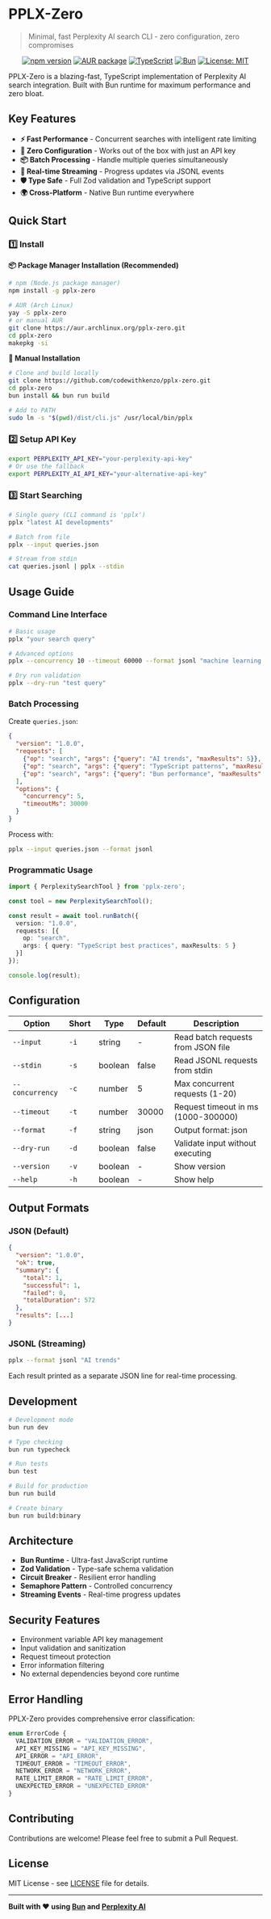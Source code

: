 # PPLX-Zero

> Minimal, fast Perplexity AI search CLI - zero configuration, zero compromises

<p align="center">
  <a href="https://badge.fury.io/js/pplx-zero"><img src="https://badge.fury.io/js/pplx-zero.svg" alt="npm version"></a>
  <a href="https://aur.archlinux.org/packages/pplx-zero"><img src="https://img.shields.io/aur/version/pplx-zero?style=flat-square" alt="AUR package"></a>
  <a href="https://www.typescriptlang.org/"><img src="https://img.shields.io/badge/TypeScript-007ACC?logo=typescript&logoColor=white" alt="TypeScript"></a>
  <a href="https://bun.sh"><img src="https://img.shields.io/badge/Bun-black?logo=bun&logoColor=white" alt="Bun"></a>
  <a href="https://opensource.org/licenses/MIT"><img src="https://img.shields.io/badge/License-MIT-yellow.svg" alt="License: MIT"></a>
</p>

PPLX-Zero is a blazing-fast, TypeScript implementation of Perplexity AI search integration. Built with Bun runtime for maximum performance and zero bloat.

## Key Features

- **⚡ Fast Performance** - Concurrent searches with intelligent rate limiting
- **🎯 Zero Configuration** - Works out of the box with just an API key
- **📦 Batch Processing** - Handle multiple queries simultaneously
- **🔄 Real-time Streaming** - Progress updates via JSONL events
- **🛡️ Type Safe** - Full Zod validation and TypeScript support
- **🌍 Cross-Platform** - Native Bun runtime everywhere

## Quick Start

### 1️⃣ Install

**📦 Package Manager Installation (Recommended)**

```bash
# npm (Node.js package manager)
npm install -g pplx-zero

# AUR (Arch Linux)
yay -S pplx-zero
# or manual AUR
git clone https://aur.archlinux.org/pplx-zero.git
cd pplx-zero
makepkg -si
```

**🔨 Manual Installation**

```bash
# Clone and build locally
git clone https://github.com/codewithkenzo/pplx-zero.git
cd pplx-zero
bun install && bun run build

# Add to PATH
sudo ln -s "$(pwd)/dist/cli.js" /usr/local/bin/pplx
```

### 2️⃣ Setup API Key

```bash
export PERPLEXITY_API_KEY="your-perplexity-api-key"
# Or use the fallback
export PERPLEXITY_AI_API_KEY="your-alternative-api-key"
```

### 3️⃣ Start Searching

```bash
# Single query (CLI command is 'pplx')
pplx "latest AI developments"

# Batch from file
pplx --input queries.json

# Stream from stdin
cat queries.jsonl | pplx --stdin
```

## Usage Guide

### Command Line Interface

```bash
# Basic usage
pplx "your search query"

# Advanced options
pplx --concurrency 10 --timeout 60000 --format jsonl "machine learning trends"

# Dry run validation
pplx --dry-run "test query"
```

### Batch Processing

Create `queries.json`:

```json
{
  "version": "1.0.0",
  "requests": [
    {"op": "search", "args": {"query": "AI trends", "maxResults": 5}},
    {"op": "search", "args": {"query": "TypeScript patterns", "maxResults": 3}},
    {"op": "search", "args": {"query": "Bun performance", "maxResults": 3}}
  ],
  "options": {
    "concurrency": 5,
    "timeoutMs": 30000
  }
}
```

Process with:

```bash
pplx --input queries.json --format jsonl
```

### Programmatic Usage

```typescript
import { PerplexitySearchTool } from 'pplx-zero';

const tool = new PerplexitySearchTool();

const result = await tool.runBatch({
  version: "1.0.0",
  requests: [{
    op: "search",
    args: { query: "TypeScript best practices", maxResults: 5 }
  }]
});

console.log(result);
```

## Configuration

| Option | Short | Type | Default | Description |
|--------|-------|------|---------|-------------|
| `--input` | `-i` | string | - | Read batch requests from JSON file |
| `--stdin` | `-s` | boolean | false | Read JSONL requests from stdin |
| `--concurrency` | `-c` | number | 5 | Max concurrent requests (1-20) |
| `--timeout` | `-t` | number | 30000 | Request timeout in ms (1000-300000) |
| `--format` | `-f` | string | json | Output format: json|jsonl |
| `--dry-run` | `-d` | boolean | false | Validate input without executing |
| `--version` | `-v` | boolean | - | Show version |
| `--help` | `-h` | boolean | - | Show help |

## Output Formats

### JSON (Default)
```json
{
  "version": "1.0.0",
  "ok": true,
  "summary": {
    "total": 1,
    "successful": 1,
    "failed": 0,
    "totalDuration": 572
  },
  "results": [...]
}
```

### JSONL (Streaming)
```bash
pplx --format jsonl "AI trends"
```
Each result printed as a separate JSON line for real-time processing.

## Development

```bash
# Development mode
bun run dev

# Type checking
bun run typecheck

# Run tests
bun test

# Build for production
bun run build

# Create binary
bun run build:binary
```

## Architecture

- **Bun Runtime** - Ultra-fast JavaScript runtime
- **Zod Validation** - Type-safe schema validation
- **Circuit Breaker** - Resilient error handling
- **Semaphore Pattern** - Controlled concurrency
- **Streaming Events** - Real-time progress updates

## Security Features

- Environment variable API key management
- Input validation and sanitization
- Request timeout protection
- Error information filtering
- No external dependencies beyond core runtime

## Error Handling

PPLX-Zero provides comprehensive error classification:

```typescript
enum ErrorCode {
  VALIDATION_ERROR = "VALIDATION_ERROR",
  API_KEY_MISSING = "API_KEY_MISSING",
  API_ERROR = "API_ERROR",
  TIMEOUT_ERROR = "TIMEOUT_ERROR",
  NETWORK_ERROR = "NETWORK_ERROR",
  RATE_LIMIT_ERROR = "RATE_LIMIT_ERROR",
  UNEXPECTED_ERROR = "UNEXPECTED_ERROR"
}
```

## Contributing

Contributions are welcome! Please feel free to submit a Pull Request.

## License

MIT License - see [LICENSE](LICENSE) file for details.

---

**Built with ❤️ using [Bun](https://bun.sh) and [Perplexity AI](https://www.perplexity.ai)**
